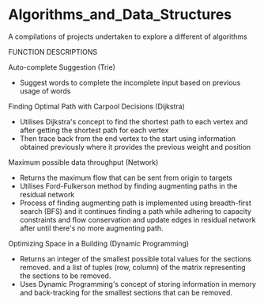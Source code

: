 # Algorithms_and_Data_Structures
A compilations of projects undertaken to explore a different of algorithms

FUNCTION DESCRIPTIONS

Auto-complete Suggestion (Trie)
  - Suggest words to complete the incomplete input based on previous usage of words

Finding Optimal Path with Carpool Decisions (Dijkstra)
  - Utilises Dijkstra's concept to find the shortest path to each vertex and after getting the shortest path for each vertex
  - Then trace back from the end vertex to the start using   information obtained previously where it provides the previous weight and position

Maximum possible data throughput (Network)
  - Returns the maximum flow that can be sent from origin to targets
  - Utilises Ford-Fulkerson method by finding augmenting paths in the residual network
  - Process of finding augmenting path is implemented using breadth-first search (BFS) and it continues finding a path while adhering to capacity constraints
    and flow conservation and update edges in residual network after until there's no more augmenting path. 

Optimizing Space in a Building (Dynamic Programming)
  - Returns an integer of the smallest possible total values for the sections removed.
    and a list of tuples (row, column) of the matrix representing the sections to be removed.
  - Uses Dynamic Programming's concept of storing information in memory and back-tracking for the smallest sections that can be removed.
    

